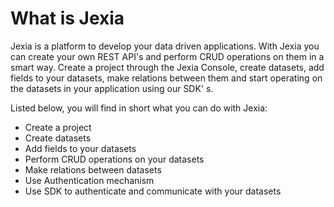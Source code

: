# What is Jexia

Jexia is a platform to develop your data driven applications. With Jexia you can create your own REST API's and perform CRUD operations on them in a smart way. Create a project through the Jexia Console, create datasets, add fields to your datasets, make relations between them and start operating on the datasets in your application using our SDK' s.

Listed below, you will find in short what you can do with Jexia:

* Create a project
* Create datasets
* Add fields to your datasets
* Perform CRUD operations on your datasets
* Make relations between datasets
* Use Authentication mechanism
* Use SDK to authenticate and communicate with your datasets



